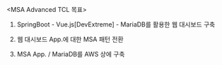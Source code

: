 <MSA Advanced TCL 목표>

1. SpringBoot - Vue.js[DevExtreme] - MariaDB를 활용한 웹 대시보드 구축

2. 웹 대시보드 App.에 대한 MSA 패턴 전환

3. MSA App. / MariaDB를 AWS 상에 구축
